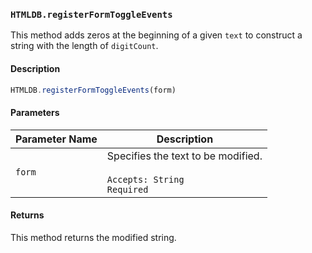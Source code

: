 ### `HTMLDB.registerFormToggleEvents`

This method adds zeros at the beginning of a given `text` to construct a string with the length of `digitCount`.

#### Description

```javascript
HTMLDB.registerFormToggleEvents(form)
```

#### Parameters

| Parameter Name             | Description                               |
| -------------------------- | ----------------------------------------- |
| `form` | Specifies the text to be modified.<br><br>`Accepts: String`<br>`Required` |

#### Returns

This method returns the modified string.